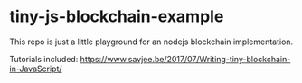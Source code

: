 # tiny-js-blockchain-example
This repo is just a little playground for an nodejs blockchain implementation. 

Tutorials included:
https://www.savjee.be/2017/07/Writing-tiny-blockchain-in-JavaScript/

